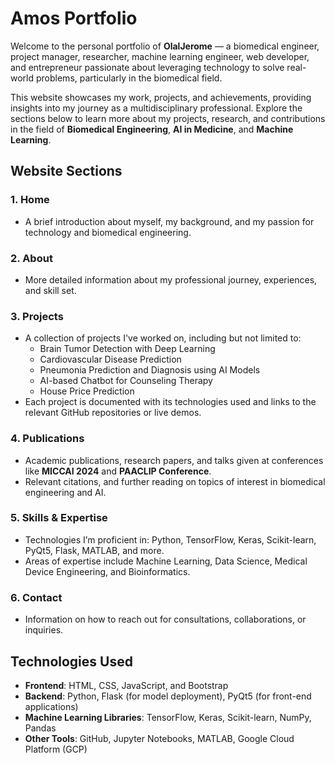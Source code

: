 # Amos Portfolio

Welcome to the personal portfolio of **OlalJerome** — a biomedical engineer, project manager, researcher, machine learning engineer, web developer, and entrepreneur passionate about leveraging technology to solve real-world problems, particularly in the biomedical field.

This website showcases my work, projects, and achievements, providing insights into my journey as a multidisciplinary professional. Explore the sections below to learn more about my projects, research, and contributions in the field of **Biomedical Engineering**, **AI in Medicine**, and **Machine Learning**.

## Website Sections

### 1. **Home**
   - A brief introduction about myself, my background, and my passion for technology and biomedical engineering.

### 2. **About**
   - More detailed information about my professional journey, experiences, and skill set.

### 3. **Projects**
   - A collection of projects I've worked on, including but not limited to:
     - Brain Tumor Detection with Deep Learning
     - Cardiovascular Disease Prediction
     - Pneumonia Prediction and Diagnosis using AI Models
     - AI-based Chatbot for Counseling Therapy
     - House Price Prediction
   - Each project is documented with its technologies used and links to the relevant GitHub repositories or live demos.

### 4. **Publications**
   - Academic publications, research papers, and talks given at conferences like **MICCAI 2024** and **PAACLIP Conference**.
   - Relevant citations, and further reading on topics of interest in biomedical engineering and AI.

### 5. **Skills & Expertise**
   - Technologies I’m proficient in: Python, TensorFlow, Keras, Scikit-learn, PyQt5, Flask, MATLAB, and more.
   - Areas of expertise include Machine Learning, Data Science, Medical Device Engineering, and Bioinformatics.

### 6. **Contact**
   - Information on how to reach out for consultations, collaborations, or inquiries. 

## Technologies Used

- **Frontend**: HTML, CSS, JavaScript, and Bootstrap
- **Backend**: Python, Flask (for model deployment), PyQt5 (for front-end applications)
- **Machine Learning Libraries**: TensorFlow, Keras, Scikit-learn, NumPy, Pandas
- **Other Tools**: GitHub, Jupyter Notebooks, MATLAB, Google Cloud Platform (GCP)
    
